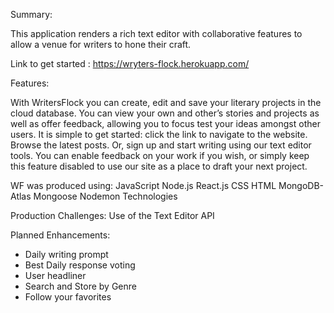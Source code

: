 Summary:

This application renders a rich text editor with collaborative features to allow a venue for writers to hone their craft.

Link to get started : https://wryters-flock.herokuapp.com/

Features:

With WritersFlock you can create, edit and save your literary projects in the cloud database. You can view your own and other’s stories and projects as well as offer feedback, allowing you to focus test your ideas amongst other users. It is simple to get started: click the link to navigate to the website. Browse the latest posts. Or, sign up and start writing using our text editor tools. You can enable feedback on your work if you wish, or simply keep this feature disabled to use our site as a place to draft your next project.


WF was produced using:
    JavaScript
    Node.js
    React.js
    CSS
    HTML
    MongoDB-Atlas
    Mongoose
    Nodemon
Technologies

Production Challenges: 
Use of the Text Editor API

Planned Enhancements: 
* Daily writing prompt
* Best Daily response voting
* User headliner
* Search and Store by Genre    
* Follow your favorites
